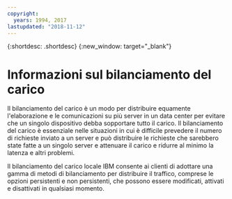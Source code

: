 ```yaml
---
copyright:
  years: 1994, 2017
lastupdated: "2018-11-12"
---
```


{:shortdesc: .shortdesc}
{:new_window: target="_blank"}

# Informazioni sul bilanciamento del carico

Il bilanciamento del carico è un modo per distribuire equamente l'elaborazione e le comunicazioni su più server in un data center per evitare che un singolo dispositivo debba sopportare tutto il carico. Il bilanciamento del carico è essenziale nelle situazioni in cui è difficile prevedere il numero di richieste inviato a un server e può distribuire le richieste che sarebbero state fatte a un singolo server e attenuare il carico e ridurre al minimo la latenza e altri problemi. 

Il bilanciamento del carico locale IBM consente ai clienti di adottare una gamma di metodi di bilanciamento per distribuire il traffico, comprese le opzioni persistenti e non persistenti, che possono essere modificati, attivati e disattivati in qualsiasi momento.
